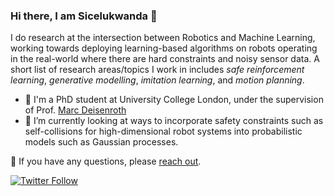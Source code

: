 ### Hi there, I am Sicelukwanda 👋

I do research at the intersection between Robotics and Machine Learning, working towards deploying learning-based algorithms on robots operating in the real-world where there are hard constraints and noisy sensor data. A short list of research areas/topics I work in includes _safe reinforcement learning_, _generative modelling_, _imitation learning_, and _motion planning_.

- 🔭 I'm a PhD student at University College London, under the supervision of Prof. [Marc Deisenroth](https://www.deisenroth.cc)
- 🌱 I’m currently looking at ways to incorporate safety constraints such as self-collisions for high-dimensional robot systems into probabilistic models such as Gaussian processes. 

💬 If you have any questions, please [reach out](mailto:sicelukwanda.zwane.20@ucl.ac.uk).

[![Twitter Follow](https://img.shields.io/twitter/follow/iamsicelukwanda?label=Follow&style=social)](https://twitter.com/iamsicelukwanda)
